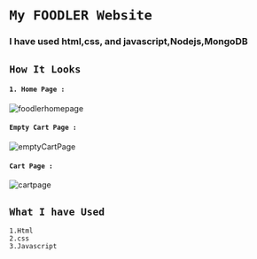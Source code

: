 # `My FOODLER Website`

### I have used html,css, and javascript,Nodejs,MongoDB
## `How It Looks `
#### `1. Home Page : `
![foodlerhomepage](https://user-images.githubusercontent.com/50637985/121770480-23686600-cb87-11eb-93b7-8aa6b995d468.png)

#### `Empty Cart Page :`
![emptyCartPage](https://user-images.githubusercontent.com/50637985/121777976-5e33c380-cbb2-11eb-96f0-e16ed2a9f1d9.png)

#### `Cart Page :`
![cartpage](https://user-images.githubusercontent.com/50637985/121778043-ae128a80-cbb2-11eb-8279-17ec49ee57f9.png)


## `What I have Used`
    1.Html
    2.css
    3.Javascript
